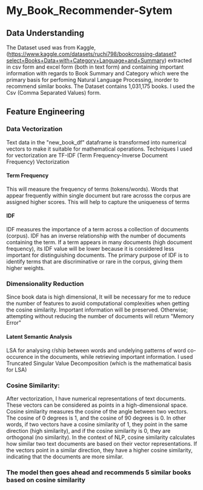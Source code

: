 # My_Book_Recommender-Sytem

 ##  Data Understanding

The Dataset used was from Kaggle,(https://www.kaggle.com/datasets/ruchi798/bookcrossing-dataset?select=Books+Data+with+Category+Language+and+Summary) 
extracted in csv form and excel form (both in text form) and containing important information with regards to Book Summary and Category which were 
the primary basis for perfoming Natural Language Processing, inorder to recommend similar books. The Dataset contains 1,031,175 books. 
I used the Csv (Comma Separated Values) form.

## Feature Engineering

### Data Vectorization

Text data in the "new_book_df" dataframe is transformed into numerical vectors to make it suitable for mathematical
operations.
Techniques I used for vectorization are TF-IDF 
(Term Frequency-Inverse Document Frequency) Vectorization

#### Term Frequency

This will measure the frequency of terms (tokens/words). Words that appear frequently within single document but rare acrosss the corpus are assigned higher scores. 
This will help to capture the uniqueness of terms 

#### IDF
IDF measures the importance of a term across a collection of documents (corpus). IDF has an inverse relationship with the number of documents containing the term. 
If a term appears in many documents (high document frequency), its IDF value will be lower because it is considered less important for distinguishing documents. 
The primary purpose of IDF is to identify terms that are discriminative or rare in the corpus, giving them higher weights.

###  Dimensionality Reduction

Since book data is high dimensional, It will be necessary for me to reduce the number of features to avoid computational complexities when getting the 
cosine similarity.
Important information will be preserved. Otherwise; attempting without reducing the number of documents will return "Memory Error"

 #### Latent Semantic Analysis
LSA for analysing r/ship between words and undelying patterns of word co-occurence in the documents, while retrieving important information.
I used Truncated Singular Value Decomposition (which is the mathematical basis for LSA)

###  Cosine Similarity:

After vectorization, I have numerical representations of text documents. These vectors can be considered as points in a high-dimensional space.
Cosine similarity measures the cosine of the angle between two vectors. The cosine of 0 degrees is 1, and the cosine of 90 degrees is 0. 
In other words, if two vectors have a cosine similarity of 1, they point in the same direction (high similarity), and if the cosine similarity is 0, 
they are orthogonal (no similarity).
In the context of NLP, cosine similarity calculates how similar two text documents are based on their vector representations. 
If the vectors point in a similar direction, they have a higher cosine similarity, indicating that the documents are more similar.

### The model then goes ahead and recommends 5 similar books based on cosine similarity
